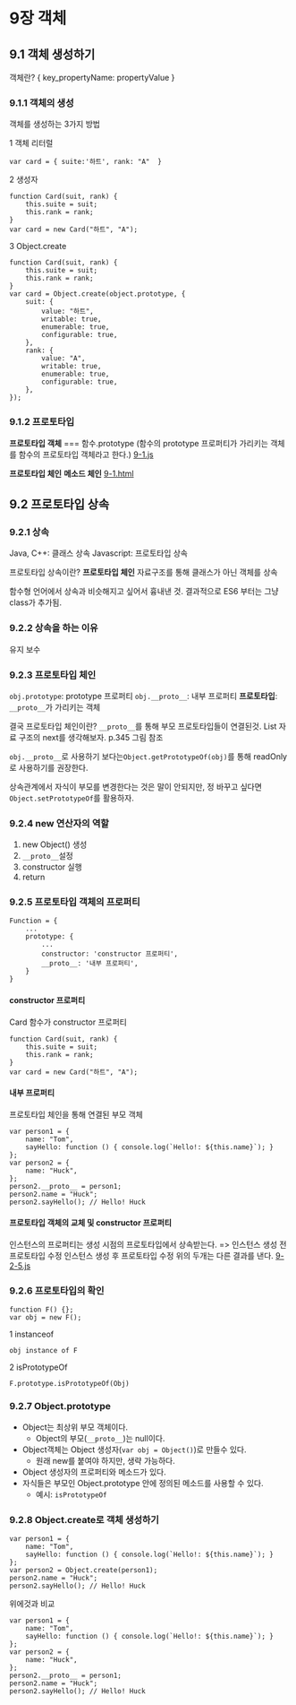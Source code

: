 # 9장 객체

## 9.1 객체 생성하기

객체란? { key_propertyName: propertyValue }

### 9.1.1 객체의 생성

객체를 생성하는 3가지 방법

1 객체 리터럴

```JS
var card = { suite:'하트', rank: "A"  }
```

2 생성자

```JS
function Card(suit, rank) {
    this.suite = suit;
    this.rank = rank;
}
var card = new Card("하트", "A");
```

3 Object.create

```JS
function Card(suit, rank) {
    this.suite = suit;
    this.rank = rank;
}
var card = Object.create(object.prototype, {
    suit: {
        value: "하트",
        writable: true,
        enumerable: true,
        configurable: true,
    },
    rank: {
        value: "A",
        writable: true,
        enumerable: true,
        configurable: true,
    },
});
```

### 9.1.2 프로토타입

**프로토타입 객체** === 함수.prototype
(함수의 prototype 프로퍼티가 가리키는 객체를 함수의 프로토타입 객체라고 한다.)
[9-1.js](src/ch09/9-1.js)

**프로토타입 체인**
**메소드 체인**
[9-1.html](src/ch09/9-1.html)

## 9.2 프로토타입 상속

### 9.2.1 상속

Java, C++: 클래스 상속
Javascript: 프로토타입 상속

프로토타입 상속이란?
**프로토타입 체인** 자료구조를 통해 클래스가 아닌 객체를 상속

함수형 언어에서 상속과 비슷해지고 싶어서 흉내낸 것.
결과적으로 ES6 부터는 그냥 class가 추가됨.

### 9.2.2 상속을 하는 이유

유지 보수

### 9.2.3 프로토타입 체인

`obj.prototype`: prototype 프로퍼티
`obj.__proto__`: 내부 프로퍼티
**프로토타입**: `__proto__`가 가리키는 객체

결국 프로토타입 체인이란?
`__proto__`를 통해 부모 프로토타입들이 연결된것.
List 자료 구조의 next를 생각해보자.
p.345 그림 참조

`obj.__proto__`로 사용하기 보다는`Object.getPrototypeOf(obj)`를 통해 readOnly로 사용하기를 권장한다.

상속관계에서 자식이 부모를 변경한다는 것은 말이 안되지만, 정 바꾸고 싶다면 `Object.setPrototypeOf`를 활용하자.

### 9.2.4 new 연산자의 역할

1. new Object() 생성
2. `__proto__`설정
3. constructor 실행
4. return

### 9.2.5 프로토타입 객체의 프로퍼티

``` JS
Function = {
    ...
    prototype: {
        ...
        constructor: 'constructor 프로퍼티',
        __proto__: '내부 프로퍼티',
    }
}
```

#### constructor 프로퍼티

Card 함수가 constructor 프로퍼티

```JS
function Card(suit, rank) {
    this.suite = suit;
    this.rank = rank;
}
var card = new Card("하트", "A");
```

#### 내부 프로퍼티

프로토타입 체인을 통해 연결된 부모 객체

``` JS
var person1 = {
    name: "Tom",
    sayHello: function () { console.log(`Hello!: ${this.name}`); }
};
var person2 = {
    name: "Huck",
};
person2.__proto__ = person1;
person2.name = "Huck";
person2.sayHello(); // Hello! Huck
```

#### 프로토타입 객체의 교체 및 constructor 프로퍼티

인스턴스의 프로퍼티는 생성 시점의 프로토타입에서 상속받는다.
=>
인스턴스 생성 전 프로토타입 수정
인스턴스 생성 후 프로토타입 수정
위의 두개는 다른 결과를 낸다.
[9-2-5.js](src/ch09/9-2-5.js)

### 9.2.6 프로토타입의 확인

```JS
function F() {};
var obj = new F();
```

1 instanceof

```JS
obj instance of F
```

2 isPrototypeOf

```JS
F.prototype.isPrototypeOf(Obj)
```

### 9.2.7 Object.prototype

- Object는 최상위 부모 객체이다.
  - Object의 부모(`__proto__`)는 null이다.
- Object객체는 Object 생성자(`var obj = Object()`)로 만들수 있다.
  - 원래 new를 붙여야 하지만, 생략 가능하다.
- Object 생성자의 프로퍼티와 메소드가 있다.
- 자식들은 부모인 Object.prototype 안에 정의된 메소드를 사용할 수 있다.
  - 예시: `isPrototypeOf`


### 9.2.8 Object.create로 객체 생성하기

``` JS
var person1 = {
    name: "Tom",
    sayHello: function () { console.log(`Hello!: ${this.name}`); }
};
var person2 = Object.create(person1);
person2.name = "Huck";
person2.sayHello(); // Hello! Huck
```

위에것과 비교

``` JS
var person1 = {
    name: "Tom",
    sayHello: function () { console.log(`Hello!: ${this.name}`); }
};
var person2 = {
    name: "Huck",
};
person2.__proto__ = person1;
person2.name = "Huck";
person2.sayHello(); // Hello! Huck
```

